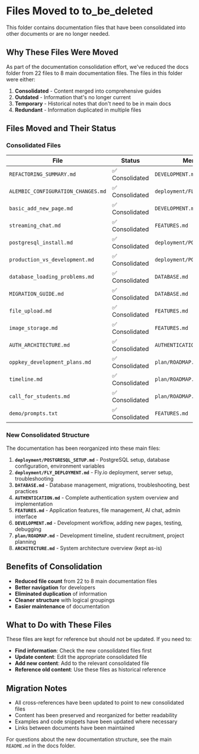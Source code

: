 # Files Moved to to_be_deleted

This folder contains documentation files that have been consolidated into other documents or are no longer needed.

## Why These Files Were Moved

As part of the documentation consolidation effort, we've reduced the docs folder from 22 files to 8 main documentation files. The files in this folder were either:

1. **Consolidated** - Content merged into comprehensive guides
2. **Outdated** - Information that's no longer current
3. **Temporary** - Historical notes that don't need to be in main docs
4. **Redundant** - Information duplicated in multiple files

## Files Moved and Their Status

### Consolidated Files

| File | Status | Merged Into |
|------|--------|-------------|
| `REFACTORING_SUMMARY.md` | ✅ Consolidated | `DEVELOPMENT.md` |
| `ALEMBIC_CONFIGURATION_CHANGES.md` | ✅ Consolidated | `deployment/FLY_DEPLOYMENT.md` |
| `basic_add_new_page.md` | ✅ Consolidated | `DEVELOPMENT.md` |
| `streaming_chat.md` | ✅ Consolidated | `FEATURES.md` |
| `postgresql_install.md` | ✅ Consolidated | `deployment/POSTGRESQL_SETUP.md` |
| `production_vs_development.md` | ✅ Consolidated | `deployment/POSTGRESQL_SETUP.md` |
| `database_loading_problems.md` | ✅ Consolidated | `DATABASE.md` |
| `MIGRATION_GUIDE.md` | ✅ Consolidated | `DATABASE.md` |
| `file_upload.md` | ✅ Consolidated | `FEATURES.md` |
| `image_storage.md` | ✅ Consolidated | `FEATURES.md` |
| `AUTH_ARCHITECTURE.md` | ✅ Consolidated | `AUTHENTICATION.md` |
| `oppkey_development_plans.md` | ✅ Consolidated | `plan/ROADMAP.md` |
| `timeline.md` | ✅ Consolidated | `plan/ROADMAP.md` |
| `call_for_students.md` | ✅ Consolidated | `plan/ROADMAP.md` |
| `demo/prompts.txt` | ✅ Consolidated | `FEATURES.md` |

### New Consolidated Structure

The documentation has been reorganized into these main files:

1. **`deployment/POSTGRESQL_SETUP.md`** - PostgreSQL setup, database configuration, environment variables
2. **`deployment/FLY_DEPLOYMENT.md`** - Fly.io deployment, server setup, troubleshooting
3. **`DATABASE.md`** - Database management, migrations, troubleshooting, best practices
4. **`AUTHENTICATION.md`** - Complete authentication system overview and implementation
5. **`FEATURES.md`** - Application features, file management, AI chat, admin interface
6. **`DEVELOPMENT.md`** - Development workflow, adding new pages, testing, debugging
7. **`plan/ROADMAP.md`** - Development timeline, student recruitment, project planning
8. **`ARCHITECTURE.md`** - System architecture overview (kept as-is)

## Benefits of Consolidation

- **Reduced file count** from 22 to 8 main documentation files
- **Better navigation** for developers
- **Eliminated duplication** of information
- **Cleaner structure** with logical groupings
- **Easier maintenance** of documentation

## What to Do with These Files

These files are kept for reference but should not be updated. If you need to:

- **Find information**: Check the new consolidated files first
- **Update content**: Edit the appropriate consolidated file
- **Add new content**: Add to the relevant consolidated file
- **Reference old content**: Use these files as historical reference

## Migration Notes

- All cross-references have been updated to point to new consolidated files
- Content has been preserved and reorganized for better readability
- Examples and code snippets have been updated where necessary
- Links between documents have been maintained

For questions about the new documentation structure, see the main `README.md` in the docs folder.
